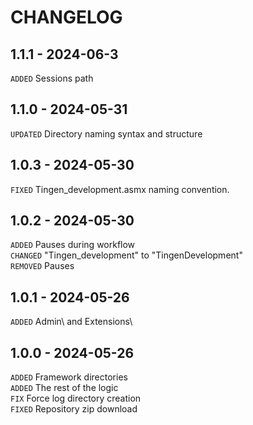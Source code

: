 <!-- 
    Changelog created using Cooke:
    https://github.com/APrettyCoolProgram/Cooke
-->

# CHANGELOG

## 1.1.1 - 2024-06-3

`ADDED` Sessions path  

## 1.1.0 - 2024-05-31

`UPDATED` Directory naming syntax and structure  

## 1.0.3 - 2024-05-30

`FIXED` Tingen_development.asmx naming convention.  

## 1.0.2 - 2024-05-30

`ADDED` Pauses during workflow  
`CHANGED` "Tingen_development" to "TingenDevelopment"  
`REMOVED` Pauses  

## 1.0.1 - 2024-05-26

`ADDED` Admin\ and Extensions\  

## 1.0.0 - 2024-05-26

`ADDED` Framework directories  
`ADDED` The rest of the logic  
`FIX` Force log directory creation  
`FIXED` Repository zip download  
